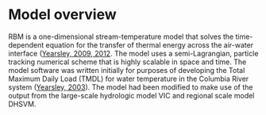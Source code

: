 # Model overview

RBM is a one-dimensional stream-temperature model that solves the time-dependent equation for the transfer of thermal energy across the air-water interface ([Yearsley, 2009, 2012](../Documentation/References.md). The model uses a semi-Lagrangian, particle tracking numerical scheme that is highly scalable in space and time. The model software was written initially for purposes of developing the Total Maximum Daily Load (TMDL) for water temperature in the Columbia River system ([Yearsley, 2003](../Documentation/References.md)). The model had been modified to make use of the output from the large-scale hydrologic model VIC and regional scale model DHSVM.
